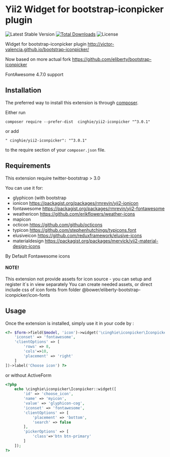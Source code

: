 Yii2 Widget for bootstrap-iconpicker plugin
===================================

![Latest Stable Version](https://img.shields.io/packagist/v/cinghie/yii2-iconpicker.svg)
[![Total Downloads](https://img.shields.io/packagist/dt/cinghie/yii2-iconpicker.svg)](https://packagist.org/packages/cinghie/yii2-iconpicker)
![License](https://img.shields.io/packagist/l/cinghie/yii2-iconpicker.svg)

Widget for bootstrap-iconpicker plugin http://victor-valencia.github.io/bootstrap-iconpicker/

Now based on more actual fork https://github.com/eliberty/bootstrap-iconpicker

FontAwesome 4.7.0 support

Installation
------------

The preferred way to install this extension is through [composer](http://getcomposer.org/download/).

Either run

```
composer require --prefer-dist  cinghie/yii2-iconpicker "^3.0.1"
```

or add

```
" cinghie/yii2-iconpicker": "^3.0.1"
```

to the require section of your `composer.json` file.

Requirements
------------
This extension require twitter-bootstrap > 3.0  

You can use it for:  
 - glyphicon  (with bootstrap 
 - ionicon       https://packagist.org/packages/rmrevin/yii2-ionicon
 - fontawesome   https://packagist.org/packages/rmrevin/yii2-fontawesome
 - weathericon   https://github.com/erikflowers/weather-icons
 - mapicon
 - octicon        https://github.com/github/octicons
 - typicon        https://github.com/stephenhutchings/typicons.font
 - elusiveicon    https://github.com/reduxframework/elusive-icons
 - materialdesign https://packagist.org/packages/mervick/yii2-material-design-icons  

By Default Fontawesome icons  

#### NOTE!

This extension not provide assets for icon source - you can setup and register it`s in view separately
You can create needed assets, or direct include css of icon fonts from folder @bower/eliberty-bootstrap-iconpicker/icon-fonts

Usage
-----

Once the extension is installed, simply use it in your code by  :

```php
<?= $form->field($model, 'icon')->widget('\cinghie\iconpicker\Iconpicker', [
    'iconset' => 'fontawesome',
    'clientOptions' => [
   	    'rows' => 8,  
   	    'cols'=>10,  
   	    'placement' => 'right'
    ]
])->label('Choose icon') ?>
```

 or without ActiveForm

```php
<?php
    echo \cinghie\iconpicker\Iconpicker::widget([
        'id' => 'choose_icon',
        'name' => 'myicon',
        'value' => 'glyphicon-cog',
        'iconset' => 'fontawesome',  
        'clientOptions' => [  
        	'placement' => 'bottom',  
        	'search' => false
        ],
        'pickerOptions' => [
            'class'=>'btn btn-primary'
        ]
    ]);
?>
```
